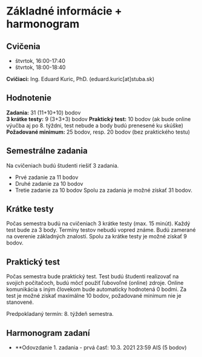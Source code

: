 # Základné informácie + harmonogram

## Cvičenia
* štvrtok, 16:00-17:40
* štvrtok, 18:00-18:40

**Cvičiaci:** Ing. Eduard Kuric, PhD. (eduard.kuric[at]stuba.sk) 

## Hodnotenie
**Zadania:** 31 (11+10+10) bodov  
**3 krátke testy:** 9 (3+3+3) bodov
**Praktický test:** 10 bodov (ak bude online výučba aj po 8. týždni, test nebude a body budú prenesené ku skúške)   
**Požadované minimum:** 25 bodov, resp. 20 bodov (bez praktického testu) 


## Semestrálne zadania
Na cvičeniach budú študenti riešiť 3 zadania.
* Prvé zadanie za 11 bodov
* Druhé zadanie za 10 bodov
* Tretie zadanie za 10 bodov
Spolu za zadania je možné získať 31 bodov.


## Krátke testy
Počas semestra budú na cvičeniach 3 krátke testy (max. 15 minút). Každý test bude za 3 body. Termíny testov nebudú vopred známe. Budú zamerané na overenie základných znalostí.
Spolu za krátke testy je možné získať 9 bodov.


## Praktický test
Počas semestra bude praktický test. Test budú študenti realizovať na svojich počítačoch, budú môcť použiť ľubovoľné (online) zdroje. Online komunikácia s iným človekom bude automaticky hodnotená 0 bodmi. Za test je možné získať maximálne 10 bodov, požadované minimum nie je stanovené.

Predpokladaný termín: 8. týždeň semestra.


## Harmonogram zadaní

* **Odovzdanie 1. zadania - prvá časť: 10.3. 2021 23:59 AIS (5 bodov)
 
